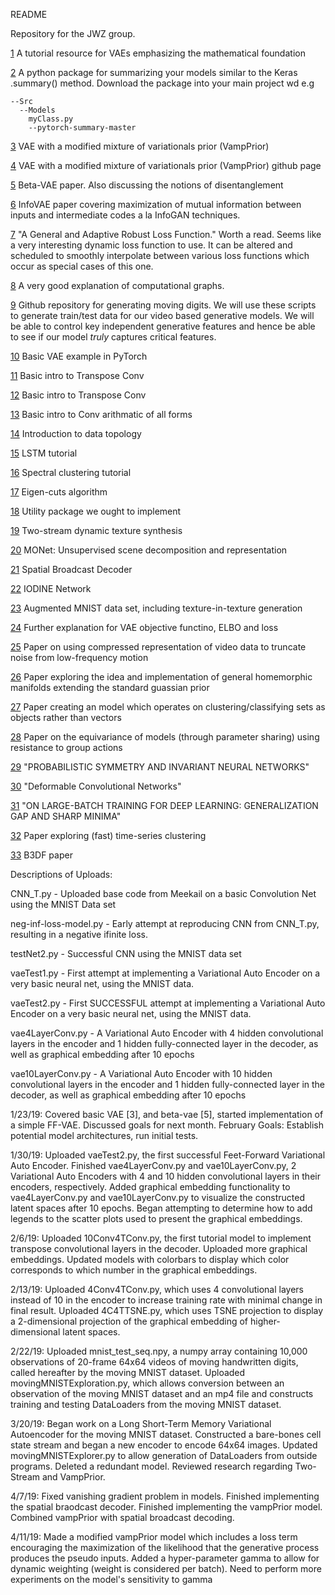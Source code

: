 README

Repository for the JWZ group.

[1](https://arxiv.org/pdf/1606.05908.pdf) A tutorial resource for VAEs emphasizing the mathematical foundation

[2](https://github.com/sksq96/pytorch-summary/tree/master/torchsummary) A python package for summarizing your models similar to the Keras .summary() method. Download the package into your main project wd e.g
```
--Src
  --Models
    myClass.py
    --pytorch-summary-master
```
[3](https://arxiv.org/pdf/1705.07120.pdf) VAE with a modified mixture of variationals prior (VampPrior)

[4](https://github.com/jmtomczak/vae_vampprior) VAE with a modified mixture of variationals prior (VampPrior) github page

[5](https://openreview.net/pdf?id=Sy2fzU9gl) Beta-VAE paper. Also discussing the notions of disentanglement

[6](https://arxiv.org/pdf/1706.02262.pdf) InfoVAE paper covering maximization of mutual information between inputs and intermediate codes a la InfoGAN techniques.

[7](https://arxiv.org/pdf/1701.03077.pdf) "A General and Adaptive Robust Loss Function." Worth a read. Seems like a very interesting dynamic loss function to use. It can be altered and scheduled to smoothly interpolate between various loss functions which occur as special cases of this one.

[8](http://colah.github.io/posts/2015-08-Backprop/) A very good explanation of computational graphs. 

[9](https://github.com/rszeto/moving-symbols) Github repository for generating moving digits. We will use these scripts to generate train/test data for our video based generative models. We will be able to control key independent generative features and hence be able to see if our model *truly* captures critical features.

[10](https://github.com/pytorch/examples/blob/master/vae/main.py) Basic VAE example in PyTorch

[11](https://towardsdatascience.com/up-sampling-with-transposed-convolution-9ae4f2df52d0) Basic intro to Transpose Conv

[12](https://towardsdatascience.com/transpose-convolution-77818e55a123) Basic intro to Transpose Conv

[13](http://deeplearning.net/software/theano/tutorial/conv_arithmetic.html) Basic intro to Conv arithmatic of all forms

[14](https://arxiv.org/pdf/1710.04019.pdf) Introduction to data topology

[15](http://colah.github.io/posts/2015-08-Understanding-LSTMs/) LSTM tutorial

[16](https://arxiv.org/pdf/0711.0189.pdf) Spectral clustering tutorial

[17](https://papers.nips.cc/paper/2183-half-lives-of-eigenflows-for-spectral-clustering.pdf) Eigen-cuts algorithm

[18](https://github.com/ncullen93/torchsample/blob/master/README.md) Utility package we ought to implement

[19](https://arxiv.org/pdf/1706.06982.pdf) Two-stream dynamic texture synthesis

[20](https://arxiv.org/pdf/1901.11390.pdf) MONet: Unsupervised scene decomposition and representation

[21](https://arxiv.org/pdf/1901.07017.pdf) Spatial Broadcast Decoder

[22](https://arxiv.org/pdf/1903.00450.pdf) IODINE Network

[23](https://github.com/lisa-lab/pylearn2/blob/master/pylearn2/scripts/datasets/make_mnistplus.py) Augmented MNIST data set, including texture-in-texture generation

[24](http://legacydirs.umiacs.umd.edu/~xyang35/files/understanding-variational-lower.pdf) Further explanation for VAE objective functino, ELBO and loss

[25](https://arxiv.org/pdf/1712.00636.pdf) Paper on using compressed representation of video data to truncate noise from low-frequency motion

[26](https://arxiv.org/pdf/1807.04689.pdf) Paper exploring the idea and implementation of general homemorphic manifolds extending the standard guassian prior

[27](https://arxiv.org/pdf/1703.06114.pdf) Paper creating an model which operates on clustering/classifying sets as objects rather than vectors

[28](https://arxiv.org/pdf/1702.08389.pdf) Paper on the equivariance of models (through parameter sharing) using resistance to group actions

[29](https://arxiv.org/pdf/1901.06082.pdf) "PROBABILISTIC SYMMETRY AND INVARIANT NEURAL
NETWORKS" 

[30](https://arxiv.org/pdf/1703.06211.pdf) "Deformable Convolutional Networks"

[31](https://arxiv.org/pdf/1609.04836.pdf) "ON LARGE-BATCH TRAINING FOR DEEP LEARNING: GENERALIZATION GAP AND SHARP MINIMA"

[32](http://www.cs.columbia.edu/~gravano/Papers/2017/tods17.pdf) Paper exploring (fast) time-series clustering

[33](https://ieeexplore.ieee.org/stamp/stamp.jsp?arnumber=8600380) B3DF paper



Descriptions of Uploads:

CNN_T.py  - Uploaded base code from Meekail on a basic Convolution Net using the MNIST Data set

neg-inf-loss-model.py - Early attempt at reproducing CNN from CNN_T.py, resulting in a negative ifinite loss.

testNet2.py - Successful CNN using the MNIST data set

vaeTest1.py - First attempt at implementing a Variational Auto Encoder on  a very basic neural net, using the MNIST data.

vaeTest2.py - First SUCCESSFUL attempt at implementing a Variational Auto Encoder on a very basic neural net, using the MNIST data.

vae4LayerConv.py - A Variational Auto Encoder with 4 hidden convolutional layers in the encoder and 1 hidden fully-connected layer in 
the decoder, as well as graphical embedding after 10 epochs

vae10LayerConv.py - A Variational Auto Encoder with 10 hidden convolutional layers in the encoder and 1 hidden fully-connected layer in the decoder, as well as graphical embedding after 10 epochs



1/23/19: Covered basic VAE [3], and beta-vae [5], started implementation of a simple FF-VAE. Discussed goals for next month.
  February Goals: Establish potential model architectures, run initial tests.
  
1/30/19: Uploaded vaeTest2.py, the first successful Feet-Forward Variational Auto Encoder. Finished vae4LayerConv.py and vae10LayerConv.py, 2 Variational Auto Encoders with 4 and 10 hidden convolutional layers in their encoders, respectively. Added graphical embedding functionality to vae4LayerConv.py and vae10LayerConv.py to visualize the constructed latent spaces after 10 epochs. Began attempting to determine how to add legends to the scatter plots used to present the graphical embeddings.

2/6/19: Uploaded 10Conv4TConv.py, the first tutorial model to implement transpose convolutional layers in the decoder. Uploaded more graphical embeddings. Updated models with colorbars to display which color corresponds to which number in the graphical embeddings.

2/13/19: Uploaded 4Conv4TConv.py, which uses 4 convolutional layers instead of 10 in the encoder to increase training rate with minimal change in final result. Uploaded 4C4TTSNE.py, which uses TSNE projection to display a 2-dimensional projection of the graphical embedding of higher-dimensional latent spaces.

2/22/19: Uploaded mnist_test_seq.npy, a numpy array containing 10,000 observations of 20-frame 64x64 videos of moving handwritten digits, called hereafter by the moving MNIST dataset. Uploaded movingMNISTExploration.py, which allows conversion between an observation of the moving MNIST dataset and an mp4 file and constructs training and testing DataLoaders from the moving MNIST dataset.

3/20/19: Began work on a Long Short-Term Memory Variational Autoencoder for the moving MNIST dataset. Constructed a bare-bones cell state stream and began a new encoder to encode 64x64 images. Updated movingMNISTExplorer.py to allow generation of DataLoaders from outside programs. Deleted a redundant model. Reviewed research regarding Two-Stream and VampPrior.

4/7/19: Fixed vanishing gradient problem in models. Finished implementing the spatial braodcast decoder. Finished implementing the vampPrior model. Combined vampPrior with spatial broadcast decoding.

4/11/19: Made a modified vampPrior model which includes a loss term encouraging the maximization of the likelihood that the generative process produces the pseudo inputs. Added a hyper-parameter gamma to allow for dynamic weighting (weight is considered per batch). Need to perform more experiments on the model's sensitivity to gamma
